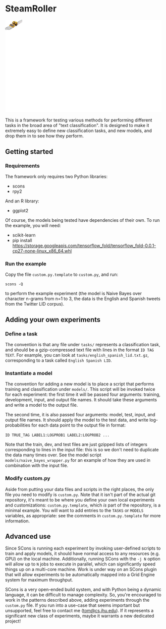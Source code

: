 # SteamRoller
![Logo](logo.png)

This is a framework for testing various methods for performing different tasks in the broad area of "text classification".  It is designed to make it extremely easy to define new classification tasks, and new models, and drop them in to see how they perform.

## Getting started

### Requirements

The framework only requires two Python libraries:

* scons
* rpy2

And an R library:

* ggplot2

Of course, the models being tested have dependencies of their own.  To run the example, you will need:

* scikit-learn
* pip install https://storage.googleapis.com/tensorflow_fold/tensorflow_fold-0.0.1-cp27-none-linux_x86_64.whl

### Run the example

Copy the file `custom.py.template` to `custom.py`, and run:

```
scons -Q
```

to perform the example experiment (the model is Naive Bayes over character n-grams from n=1 to 3, the data is the English and Spanish tweets from the Twitter LID corpus).

## Adding your own experiments

### Define a task

The convention is that any file under `tasks/` represents a classification task, and should be a gzip-compressed text file with lines in the format `ID TAG TEXT`.  For example, you can look at `tasks/english_spanish_lid.txt.gz`, corresponding to a task called `English Spanish LID`.

### Instantiate a model

The convention for adding a new model is to place a script that performs training and classification under `models/`.  This script will be invoked twice for each experiment: the first time it will be passed four arguments: training, development, input, and output file names.  It should take these arguments and write a model to the output file.

The second time, it is also passed four arguments: model, test, input, and output file names.  It should apply the model to the test data, and write log-probabilities for each data point to the output file in format:

```ID TRUE_TAG LABEL1:LOGPROB1 LABEL2:LOGPROB2 ...```

Note that the train, dev, and test files are just gzipped lists of integers corresponding to lines in the input file: this is so we don't need to duplicate the data many times over.  See the model script `models/naive_bayes_wrapper.py` for an example of how they are used in combination with the input file.

### Modify custom.py

Aside from putting your data files and scripts in the right places, the only file you need to modify is `custom.py`.  Note that it isn't part of the actual git repository, it's meant to be where you define your own local experiments and customizations: `custom.py.template`, which *is* part of the repository, is a minimal example.  You will want to add entries to the `TASKS` or `MODELS` variables, as appropriate: see the comments in `custom.py.template` for more information.

## Advanced use

Since SCons is running each experiment by invoking user-defined scripts to train and apply models, it should have normal access to any resources (e.g. GPU) on the local machine.  Additionally, running SCons with the `-j N` option will allow up to `N` jobs to execute in parallel, which can significantly speed things up on a multi-core machine.  Work is under way on an SCons plugin that will allow experiments to be automatically mapped into a Grid Engine system for maximum throughput.

SCons is a very open-ended build system, and with Python being a dynamic language, it can be difficult to manage complexity.  So, you're encouraged to work in the patterns described above, adding experiments through the `custom.py` file.  If you run into a use-case that seems important but unsupported, feel free to contact me (tom@cs.jhu.edu).  If it represents a significant new class of experiments, maybe it warrants a new dedicated project!
